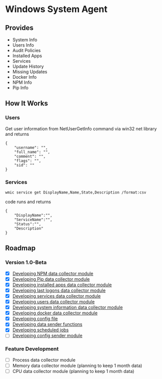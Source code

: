 # Windows System Agent

## Provides
- System Info
- Users Info
- Audit Policies
- Installed Apps
- Services
- Update History
- Missing Updates
- Docker Info
- NPM Info
- Pip Info


## How It Works

### Users
Get user information from NetUserGetInfo command via win32 net library and returns
```
{
    "username": "",
    "full_name": "",
    "comment": "",
    "flags": "",
    "sid": ""
}
```


### Services
```
wmic service get DisplayName,Name,State,Description /format:csv
```
code runs and returns

```
{
    "DisplayName":"",
    "ServiceName":"",
    "Status":"",
    "Description"
}
```

## Roadmap
### Version 1.0-Beta
- [x] [Developing NPM data collector module](https://github.com/sentrysk/Sentrysk-Windows-Agent/issues/1)
- [x] [Developing Pip data collector module](https://github.com/sentrysk/Sentrysk-Windows-Agent/issues/2)
- [x] [Developing installed apps data collector module](https://github.com/sentrysk/Sentrysk-Windows-Agent/issues/3)
- [x] [Developing last logons data collector module](https://github.com/sentrysk/Sentrysk-Windows-Agent/issues/4)
- [x] [Developing services data collector module](https://github.com/sentrysk/Sentrysk-Windows-Agent/issues/5)
- [x] [Developing users data collector module](https://github.com/sentrysk/Sentrysk-Windows-Agent/issues/6)
- [x] [Developing system information data collector module](https://github.com/sentrysk/Sentrysk-Windows-Agent/issues/7)
- [x] [Developing docker data collector module](https://github.com/sentrysk/Sentrysk-Windows-Agent/issues/8)
- [x] [Developing config file](https://github.com/sentrysk/Sentrysk-Windows-Agent/issues/9)
- [x] [Developing data sender functions](https://github.com/sentrysk/Sentrysk-Windows-Agent/issues/10)
- [x] [Developing scheduled jobs](https://github.com/sentrysk/Sentrysk-Windows-Agent/issues/11)
- [ ] [Developing config sender module](https://github.com/sentrysk/Sentrysk-Windows-Agent/issues/12)

### Feature Development
- [ ] Process data collector module
- [ ] Memory data collector module (planning to keep 1 month data)
- [ ] CPU data collector module (planning to keep 1 month data)
